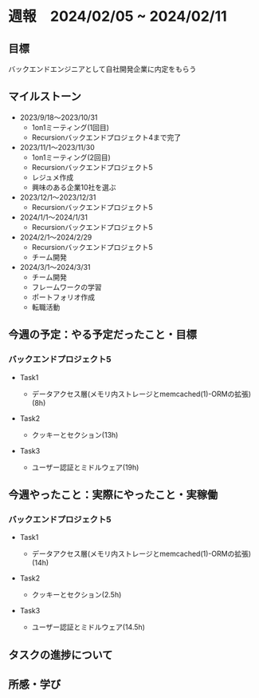 # 週報　2024/02/05 ~ 2024/02/11

## 目標
バックエンドエンジニアとして自社開発企業に内定をもらう

## マイルストーン
- 2023/9/18〜2023/10/31
    - 1on1ミーティング(1回目)
    - Recursionバックエンドプロジェクト4まで完了
- 2023/11/1〜2023/11/30
    - 1on1ミーティング(2回目)
    - Recursionバックエンドプロジェクト5
    - レジュメ作成
    - 興味のある企業10社を選ぶ
- 2023/12/1〜2023/12/31
    - Recursionバックエンドプロジェクト5
- 2024/1/1〜2024/1/31
    - Recursionバックエンドプロジェクト5
- 2024/2/1〜2024/2/29
    - Recursionバックエンドプロジェクト5
    - チーム開発
- 2024/3/1〜2024/3/31
    - チーム開発
    - フレームワークの学習
    - ポートフォリオ作成
    - 転職活動

## 今週の予定：やる予定だったこと・目標
### バックエンドプロジェクト5
- Task1
    - データアクセス層(メモリ内ストレージとmemcached(1)-ORMの拡張)(8h)

- Task2
    - クッキーとセクション(13h)

- Task3
    -  ユーザー認証とミドルウェア(19h)

## 今週やったこと：実際にやったこと・実稼働
### バックエンドプロジェクト5
- Task1
    - データアクセス層(メモリ内ストレージとmemcached(1)-ORMの拡張)(14h)

- Task2
    - クッキーとセクション(2.5h)

- Task3
    -  ユーザー認証とミドルウェア(14.5h)

## タスクの進捗について


## 所感・学び

